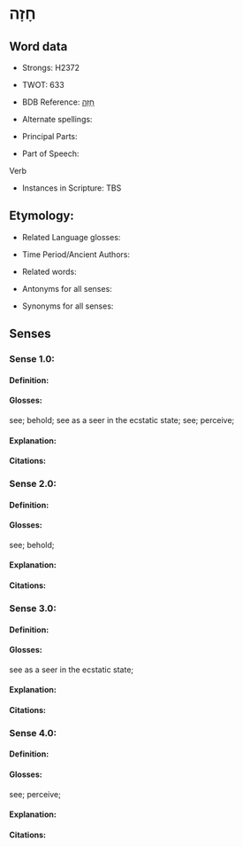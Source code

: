 # חָזָה

<!-- Status: S2="NeedsEdits" -->
<!-- Lexica used for edits:   -->

## Word data

* Strongs: H2372

* TWOT: 633

* BDB Reference: [חָזָה](rc://en/bdb/dict/h.bp.aa)

* Alternate spellings:

* Principal Parts:

* Part of Speech:

Verb

* Instances in Scripture: TBS

## Etymology:

* Related Language glosses:

* Time Period/Ancient Authors:

* Related words:

* Antonyms for all senses:

* Synonyms for all senses:

## Senses

### Sense 1.0:

#### Definition:

#### Glosses:

see; behold; see as a seer in the ecstatic state; see; perceive; 

#### Explanation:

#### Citations:



### Sense 2.0:

#### Definition:

#### Glosses:

see; behold; 

#### Explanation:

#### Citations:



### Sense 3.0:

#### Definition:

#### Glosses:

see as a seer in the ecstatic state; 

#### Explanation:

#### Citations:



### Sense 4.0:

#### Definition:

#### Glosses:

see; perceive; 

#### Explanation:

#### Citations:



